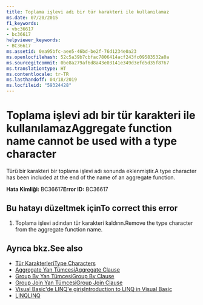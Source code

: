 ```yaml
---
title: Toplama işlevi adı bir tür karakteri ile kullanılamaz
ms.date: 07/20/2015
f1_keywords:
- vbc36617
- bc36617
helpviewer_keywords:
- BC36617
ms.assetid: 0ea95bfc-aee5-46bd-be2f-76d1234e0a23
ms.openlocfilehash: 52c5a39b7cbfac7806414acf243fc09583532a0a
ms.sourcegitcommit: 0be8a279af6d8a43e03141e349d3efd5d35f8767
ms.translationtype: HT
ms.contentlocale: tr-TR
ms.lasthandoff: 04/18/2019
ms.locfileid: "59324428"
---
```

# <a name="aggregate-function-name-cannot-be-used-with-a-type-character"></a><span data-ttu-id="7c216-102">Toplama işlevi adı bir tür karakteri ile kullanılamaz</span><span class="sxs-lookup"><span data-stu-id="7c216-102">Aggregate function name cannot be used with a type character</span></span>
<span data-ttu-id="7c216-103">Türü bir karakteri bir toplama işlevi adı sonunda eklenmiştir.</span><span class="sxs-lookup"><span data-stu-id="7c216-103">A type character has been included at the end of the name of an aggregate function.</span></span>  
  
 <span data-ttu-id="7c216-104">**Hata Kimliği:** BC36617</span><span class="sxs-lookup"><span data-stu-id="7c216-104">**Error ID:** BC36617</span></span>  
  
## <a name="to-correct-this-error"></a><span data-ttu-id="7c216-105">Bu hatayı düzeltmek için</span><span class="sxs-lookup"><span data-stu-id="7c216-105">To correct this error</span></span>  
  
1. <span data-ttu-id="7c216-106">Toplama işlevi adından tür karakteri kaldırın.</span><span class="sxs-lookup"><span data-stu-id="7c216-106">Remove the type character from the aggregate function name.</span></span>  
  
## <a name="see-also"></a><span data-ttu-id="7c216-107">Ayrıca bkz.</span><span class="sxs-lookup"><span data-stu-id="7c216-107">See also</span></span>

- [<span data-ttu-id="7c216-108">Tür Karakterleri</span><span class="sxs-lookup"><span data-stu-id="7c216-108">Type Characters</span></span>](../../visual-basic/programming-guide/language-features/data-types/type-characters.md)
- [<span data-ttu-id="7c216-109">Aggregate Yan Tümcesi</span><span class="sxs-lookup"><span data-stu-id="7c216-109">Aggregate Clause</span></span>](../../visual-basic/language-reference/queries/aggregate-clause.md)
- [<span data-ttu-id="7c216-110">Group By Yan Tümcesi</span><span class="sxs-lookup"><span data-stu-id="7c216-110">Group By Clause</span></span>](../../visual-basic/language-reference/queries/group-by-clause.md)
- [<span data-ttu-id="7c216-111">Group Join Yan Tümcesi</span><span class="sxs-lookup"><span data-stu-id="7c216-111">Group Join Clause</span></span>](../../visual-basic/language-reference/queries/group-join-clause.md)
- [<span data-ttu-id="7c216-112">Visual Basic'de LINQ'e giriş</span><span class="sxs-lookup"><span data-stu-id="7c216-112">Introduction to LINQ in Visual Basic</span></span>](../../visual-basic/programming-guide/language-features/linq/introduction-to-linq.md)
- [<span data-ttu-id="7c216-113">LINQ</span><span class="sxs-lookup"><span data-stu-id="7c216-113">LINQ</span></span>](../../visual-basic/programming-guide/language-features/linq/index.md)
